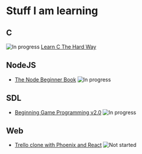 # Stuff I am learning

## C
![In progress](https://img.shields.io/badge/>-in%20progress-yellow.svg) [Learn C The Hard Way](http://c.learncodethehardway.org/book/)
## NodeJS
  - [The Node Beginner Book](http://www.nodebeginner.org/) ![In progress](https://img.shields.io/badge/>-in%20progress-yellow.svg)
## SDL
  - [Beginning Game Programming v2.0](http://lazyfoo.net/tutorials/SDL/index.php) ![In progress](https://img.shields.io/badge/>-in%20progress-yellow.svg) 
## Web
  - [Trello clone with Phoenix and React](https://blog.diacode.com/trello-clone-with-phoenix-and-react-pt-1) ![Not started](https://img.shields.io/badge/>-not%20started-blue.svg)

